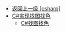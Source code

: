 - [返回上一级 [csharp]](语言/csharp/)
- [C#实现找图找色](语言/csharp/C#实现找图找色/)
  - [C#找图找色](语言/csharp/C#实现找图找色/C#找图找色.md)
